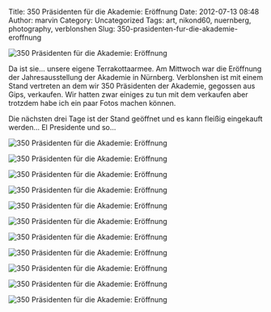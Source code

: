 Title: 350 Präsidenten für die Akademie: Eröffnung
Date: 2012-07-13 08:48
Author: marvin
Category: Uncategorized
Tags: art, nikond60, nuernberg, photography, verblonshen
Slug: 350-prasidenten-fur-die-akademie-eroffnung

![350 Präsidenten für die Akademie: Eröffnung]({static}/images/7560607154_b02b416a6a_b.jpg)

Da ist sie... unsere eigene Terrakottaarmee. Am Mittwoch war die
Eröffnung der Jahresausstellung der Akademie in Nürnberg. Verblonshen
ist mit einem Stand vertreten an dem wir 350 Präsidenten der Akademie,
gegossen aus Gips, verkaufen. Wir hatten zwar einiges zu tun mit dem
verkaufen aber trotzdem habe ich ein paar Fotos machen können.

Die nächsten drei Tage ist der Stand geöffnet und es kann fleißig
eingekauft werden... El Presidente und so...

![350 Präsidenten für die Akademie: Eröffnung]({static}/images/7560605418_1999005817_b.jpg)

![350 Präsidenten für die Akademie: Eröffnung]({static}/images/7560604556_50ed5cd0cc_b.jpg)

![350 Präsidenten für die Akademie: Eröffnung]({static}/images/7560603416_2059fda2d6_b.jpg)

![350 Präsidenten für die Akademie: Eröffnung]({static}/images/7560601370_068ff4ff46_b.jpg)

![350 Präsidenten für die Akademie: Eröffnung]({static}/images/7560602196_f7d9dc7b43_b.jpg)

![350 Präsidenten für die Akademie: Eröffnung]({static}/images/7560599378_205583d9f6_b.jpg)

![350 Präsidenten für die Akademie: Eröffnung]({static}/images/7560600472_d86c1fe9d6_b.jpg)

![350 Präsidenten für die Akademie: Eröffnung]({static}/images/7560597372_60768590f5_b.jpg)

![350 Präsidenten für die Akademie: Eröffnung]({static}/images/7560598454_5927531ccf_b.jpg)

![350 Präsidenten für die Akademie: Eröffnung]({static}/images/7560596282_d9790d7549_b.jpg)

![350 Präsidenten für die Akademie: Eröffnung]({static}/images/7560595326_49bfd02309_b.jpg)


